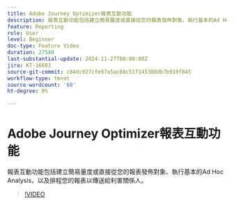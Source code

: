 ```yaml
---
title: Adobe Journey Optimizer報表互動功能
description: 報表互動功能包括建立簡易量度或直接從您的報表發佈對象、執行基本的Ad Hoc Analysis，以及排程您的報表以傳送給利害關係人。
feature: Reporting
role: User
level: Beginner
doc-type: Feature Video
duration: 27540
last-substantial-update: 2024-11-27T00:00:00Z
jira: KT-16603
source-git-commit: c84dc927cfe97a5ac88c51f145308db7b919f845
workflow-type: tm+mt
source-wordcount: '68'
ht-degree: 0%

---
```



# Adobe Journey Optimizer報表互動功能

報表互動功能包括建立簡易量度或直接從您的報表發佈對象、執行基本的Ad Hoc Analysis，以及排程您的報表以傳送給利害關係人。

>[!VIDEO](https://video.tv.adobe.com/v/3440615/?learn=on)
